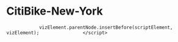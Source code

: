 # CitiBike-New-York

                vizElement.parentNode.insertBefore(scriptElement, vizElement);                </script>
